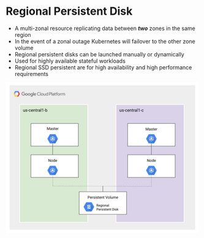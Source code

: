 # Regional Persistent Disk

* A multi-zonal resource replicating data between ***two*** zones in the same region
* In the event of a zonal outage Kubernetes will failover to the other zone volume
* Regional persistent disks can be launched manually or dynamically
* Used for highly available stateful workloads
* Regional SSD persistent are for high availability and high performance requirements

[![](../media/regional-persistent-disk.jpg)](https://cloud.google.com/solutions/partners/deploying-sql-server-gke)

